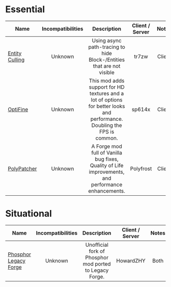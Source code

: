 # Essential
| Name | Incompatibilities | Description | Client / Server | Notes |
| --- | :---: | :---: | :---: | :---: |
| [Entity Culling](https://modrinth.com/mod/entityculling) | Unknown | Using async path-tracing to hide Block-/Entities that are not visible | tr7zw | Client | N/A |
| [OptiFine](https://optifine.net) | Unknown | This mod adds support for HD textures and a lot of options for better looks and performance. Doubling the FPS is common. | sp614x | Client | We're making an exception, just for this. Jar on the website is an installer, but you can also add it to your mods folder and run the game fine. |
| [PolyPatcher](https://modrinth.com/mod/patcher) | Unknown | A Forge mod full of Vanilla bug fixes, Quality of Life improvements, and performance enhancements. | Polyfrost | Client | Fork of Patcher. Requires OneConfig. Essential not required, you can now remove it if you depended on it. |

# Situational
| Name | Incompatibilities | Description | Client / Server | Notes |
| --- | :---: | :---: | :---: | :---: |
| [Phosphor Legacy Forge](https://modrinth.com/mod/phosphorlegacyforge) | Unknown | Unofficial fork of Phosphor mod ported to Legacy Forge. | HowardZHY | Both | There is no Starlight fork. If there was a starlight fork, I'd put it here instead. |